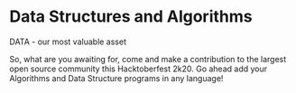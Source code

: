 # Data Structures and Algorithms

DATA - our most valuable asset

So, what are you awaiting for, come and make a contribution to the largest open source community this Hacktoberfest 2k20.
Go ahead add your Algorithms and Data Structure programs in any language!

